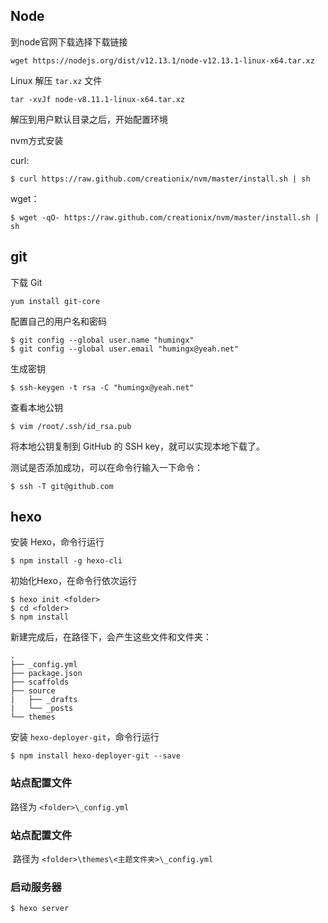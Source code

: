 ## Node
到node官网下载选择下载链接
```
wget https://nodejs.org/dist/v12.13.1/node-v12.13.1-linux-x64.tar.xz
```

Linux 解压 `tar.xz` 文件
```
tar -xvJf node-v8.11.1-linux-x64.tar.xz
```

解压到用户默认目录之后，开始配置环境

nvm方式安装

curl:
```
$ curl https://raw.github.com/creationix/nvm/master/install.sh | sh
```
wget：
```
$ wget -qO- https://raw.github.com/creationix/nvm/master/install.sh | sh
```

## git

下载 Git
```
yum install git-core
```
配置自己的用户名和密码
```
$ git config --global user.name "humingx"
$ git config --global user.email "humingx@yeah.net"

```
生成密钥
```
$ ssh-keygen -t rsa -C "humingx@yeah.net"
```

查看本地公钥

```
$ vim /root/.ssh/id_rsa.pub
```

将本地公钥复制到 GitHub 的 SSH key，就可以实现本地下载了。

测试是否添加成功，可以在命令行输入一下命令：

```
$ ssh -T git@github.com
```


## hexo

安装 Hexo，命令行运行

```
$ npm install -g hexo-cli
```
初始化Hexo，在命令行依次运行
```
$ hexo init <folder>
$ cd <folder>
$ npm install
```

新建完成后，在路径下，会产生这些文件和文件夹：

```
.
├── _config.yml
├── package.json
├── scaffolds
├── source
|   ├── _drafts
|   └── _posts
└── themes
```

安装 `hexo-deployer-git`，命令行运行

```
$ npm install hexo-deployer-git --save
```
### 站点配置文件 
 
路径为 `<folder>\_config.yml`

### 站点配置文件 

​ 路径为 `<folder>\themes\<主题文件夹>\_config.yml`

### 启动服务器

```
$ hexo server
```
